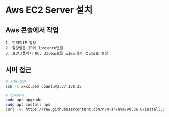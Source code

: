 # Aws EC2 Server 설치
## Aws 콘솔에서 작업
	1. 탄력적IP 할당
	2. 할당받은 IP와 Instance연결
	3. 보안그룹에서 80, 3306포트를 모든곳에서 접근으로 설정

## 서버 접근
```bash
# 서버 접근
ssh -i xxxx.pem ubuntu@3.37.138.35

# 접속해서
sudo apt upgrade
sudo apt install npm
curl -o- https://raw.githubusercontent.com/nvm-sh/nvm/v0.36.0/install.sh | bash
```